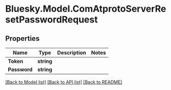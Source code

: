 # Bluesky.Model.ComAtprotoServerResetPasswordRequest

## Properties

Name | Type | Description | Notes
------------ | ------------- | ------------- | -------------
**Token** | **string** |  | 
**Password** | **string** |  | 

[[Back to Model list]](../README.md#documentation-for-models) [[Back to API list]](../README.md#documentation-for-api-endpoints) [[Back to README]](../README.md)


